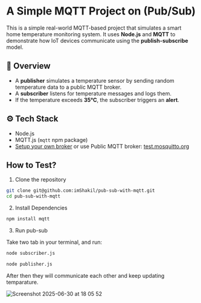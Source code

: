 # A Simple MQTT Project on (Pub/Sub)

This is a simple real-world MQTT-based project that simulates a smart home temperature monitoring system. It uses **Node.js** and **MQTT** to demonstrate how IoT devices communicate using the **publish-subscribe** model.

## 📌 Overview

- A **publisher** simulates a temperature sensor by sending random temperature data to a public MQTT broker.
- A **subscriber** listens for temperature messages and logs them.
- If the temperature exceeds **35°C**, the subscriber triggers an **alert**.

## ⚙️ Tech Stack

- Node.js
- MQTT.js (`mqtt` npm package)
- [Setup your own broker](./setup-own-mqtt-broker.md) or use Public MQTT broker: [test.mosquitto.org](https://test.mosquitto.org)

## How to Test?

1. Clone the repository

```sh
git clone git@github.com:imShakil/pub-sub-with-mqtt.git
cd pub-sub-with-mqtt
```

2. Install Dependencies

```sh
npm install mqtt
```

3. Run pub-sub

Take two tab in your terminal, and run:

```sh
node subscriber.js
```

```sh
node publisher.js
```

After then they will communicate each other and keep updating temparature.

![Screenshot 2025-06-30 at 18 05 52](https://github.com/user-attachments/assets/0231f60f-e03b-4919-ac7a-9166b985d594)
